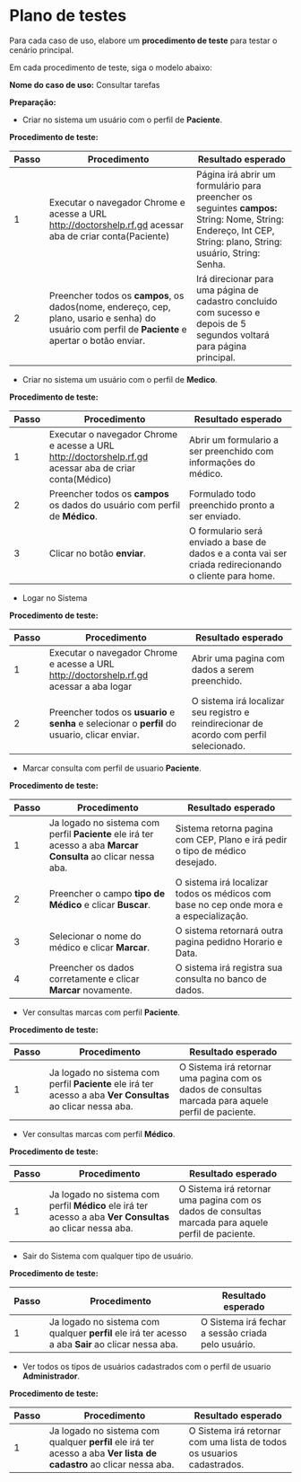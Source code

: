 # Plano de testes

Para cada caso de uso, elabore um **procedimento de teste** para testar o cenário principal.

Em cada procedimento de teste, siga o modelo abaixo:

**Nome do caso de uso:** Consultar tarefas

**Preparação:**

* Criar no sistema um usuário com o perfil de **Paciente**.


**Procedimento de teste:**

| Passo | Procedimento | Resultado esperado |
| --- | --- | --- |
| 1 | Executar o navegador Chrome e acesse a URL http://doctorshelp.rf.gd acessar aba de criar conta(Paciente) | Página irá abrir um formulário para preencher os seguintes **campos:** String: Nome, String: Endereço, Int CEP, String: plano, String: usuário, String: Senha.|
| 2 | Preencher todos os **campos**, os dados(nome, endereço, cep, plano, usario e senha) do usuário com perfil de **Paciente** e apertar o botão enviar. | Irá direcionar para uma página de cadastro concluido com sucesso e depois de 5 segundos voltará para página principal. |


* Criar no sistema um usuário com o perfil de **Medico**.


**Procedimento de teste:**

| Passo | Procedimento | Resultado esperado |
| --- | --- | --- |
| 1 | Executar o navegador Chrome e acesse a URL http://doctorshelp.rf.gd acessar aba de criar conta(Médico) | Abrir um formulario a ser preenchido com informações do médico.|
| 2 | Preencher todos os **campos** os dados do usuário com perfil de **Médico**. | Formulado todo preenchido pronto a ser enviado. |
| 3 | Clicar no botão **enviar**. | O formulario será enviado a base de dados e a conta vai ser criada redirecionando o cliente para home. |


* Logar no Sistema


**Procedimento de teste:**

| Passo | Procedimento | Resultado esperado |
| --- | --- | --- |
| 1 | Executar o navegador Chrome e acesse a URL http://doctorshelp.rf.gd acessar a aba logar  | Abrir uma pagina com dados a serem preenchido.|
| 2 | Preencher todos os **usuario** e **senha** e selecionar o **perfil** do usuario, clicar enviar. | O sistema irá localizar seu registro e reindirecionar de acordo com perfil selecionado. |

* Marcar consulta com perfil de usuario **Paciente**.


**Procedimento de teste:**

| Passo | Procedimento | Resultado esperado |
| --- | --- | --- |
| 1 | Ja logado no sistema com perfil **Paciente** ele irá ter acesso a aba **Marcar Consulta** ao clicar nessa aba.| Sistema retorna pagina com CEP, Plano e irá pedir o tipo de médico desejado.|
| 2 | Preencher o campo **tipo de Médico** e clicar **Buscar**. | O sistema irá localizar todos os médicos com base no cep onde mora e a especialização. |
| 3 | Selecionar o nome do médico e clicar **Marcar**. | O sistema retornará outra pagina pedidno Horario e Data. |
| 4 | Preencher os dados corretamente e clicar **Marcar** novamente. | O sistema irá registra sua consulta no banco de dados. |

* Ver consultas marcas com perfil **Paciente**.


**Procedimento de teste:**

| Passo | Procedimento | Resultado esperado |
| --- | --- | --- |
| 1 | Ja logado no sistema com perfil **Paciente** ele irá ter acesso a aba **Ver Consultas** ao clicar nessa aba.| O Sistema irá retornar uma pagina com os dados de consultas marcada para aquele perfil de paciente.|

* Ver consultas marcas com perfil **Médico**.


**Procedimento de teste:**

| Passo | Procedimento | Resultado esperado |
| --- | --- | --- |
| 1 | Ja logado no sistema com perfil **Médico** ele irá ter acesso a aba **Ver Consultas** ao clicar nessa aba.| O Sistema irá retornar uma pagina com os dados de consultas marcada para aquele perfil de paciente.|


* Sair do Sistema com qualquer tipo de usuário.


**Procedimento de teste:**

| Passo | Procedimento | Resultado esperado |
| --- | --- | --- |
| 1 | Ja logado no sistema com qualquer **perfil** ele irá ter acesso a aba **Sair** ao clicar nessa aba.| O Sistema irá fechar a sessão criada pelo usuário.|

* Ver todos os tipos de usuários cadastrados com o perfil de usuario **Administrador**.


**Procedimento de teste:**

| Passo | Procedimento | Resultado esperado |
| --- | --- | --- |
| 1 | Ja logado no sistema com qualquer **perfil** ele irá ter acesso a aba **Ver lista de cadastro** ao clicar nessa aba.| O Sistema irá retornar com uma lista de todos os usuarios cadastrados.|

